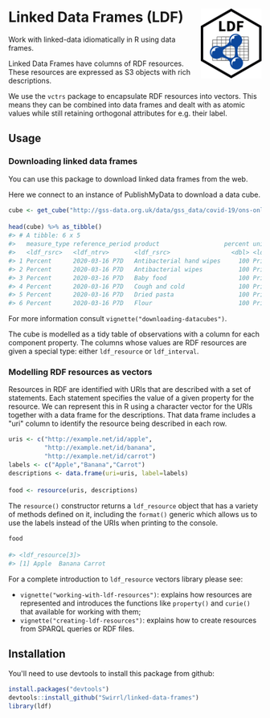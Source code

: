 # Linked Data Frames (LDF) <img src="man/figures/logo.png" align="right" height="139" />

Work with linked-data idiomatically in R using data frames.

Linked Data Frames have columns of RDF resources. These resources are expressed as S3 objects with rich descriptions.

We use the `vctrs` package to encapsulate RDF resources into vectors. This means they can be combined into data frames and dealt with as atomic values while still retaining orthogonal attributes for e.g. their label.

## Usage

### Downloading linked data frames

You can use this package to download linked data frames from the web.

Here we connect to an instance of PublishMyData to download a data cube.

```r
cube <- get_cube("http://gss-data.org.uk/data/gss_data/covid-19/ons-online-price-changes-for-high-demand-products#dataset")

head(cube) %>% as_tibble()
#> # A tibble: 6 x 5
#>   measure_type reference_period product                  percent unit_of_measure    
#>   <ldf_rsrc>   <ldf_ntrv>       <ldf_rsrc>                 <dbl> <ldf_rsrc>         
#> 1 Percent      2020-03-16 P7D   Antibacterial hand wipes     100 Price Change Indice
#> 2 Percent      2020-03-16 P7D   Antibacterial wipes          100 Price Change Indice
#> 3 Percent      2020-03-16 P7D   Baby food                    100 Price Change Indice
#> 4 Percent      2020-03-16 P7D   Cough and cold               100 Price Change Indice
#> 5 Percent      2020-03-16 P7D   Dried pasta                  100 Price Change Indice
#> 6 Percent      2020-03-16 P7D   Flour                        100 Price Change Indice
```

For more information consult `vignette("downloading-datacubes")`.

The cube is modelled as a tidy table of observations with a column for each component property. The columns whose values are RDF resources are given a special type: either `ldf_resource` or `ldf_interval`.

### Modelling RDF resources as vectors

Resources in RDF are identified with URIs that are described with a set of statements. Each statement specifies the value of a given property for the resource. We can represent this in R using a character vector for the URIs together with a data frame for the descriptions. That data frame includes a "uri" column to identify the resource being described in each row.

```r
uris <- c("http://example.net/id/apple",
          "http://example.net/id/banana",
          "http://example.net/id/carrot")
labels <- c("Apple","Banana","Carrot")
descriptions <- data.frame(uri=uris, label=labels)

food <- resource(uris, descriptions)
```

The `resource()` constructor returns a `ldf_resource` object that has a variety of methods defined on it, including the `format()` generic which allows us to use the labels instead of the URIs when printing to the console.

```r
food

#> <ldf_resource[3]>
#> [1] Apple  Banana Carrot
```

For a complete introduction to `ldf_resource` vectors library please see:

- `vignette("working-with-ldf-resources")`: explains how resources are represented and introduces the functions like `property()` and `curie()` that available for working with them;
- `vignette("creating-ldf-resources")`: explains how to create resources from SPARQL queries or RDF files.

## Installation

You'll need to use devtools to install this package from github:

```r
install.packages("devtools")
devtools::install_github("Swirrl/linked-data-frames")
library(ldf)
```
